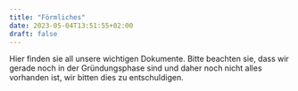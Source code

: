 ```yaml
---
title: "Förmliches"
date: 2023-05-04T13:51:55+02:00
draft: false
---
```


Hier finden sie all unsere wichtigen Dokumente. Bitte beachten sie, dass wir gerade noch in der Gründungsphase sind und daher noch nicht alles vorhanden ist, wir bitten dies zu entschuldigen.
